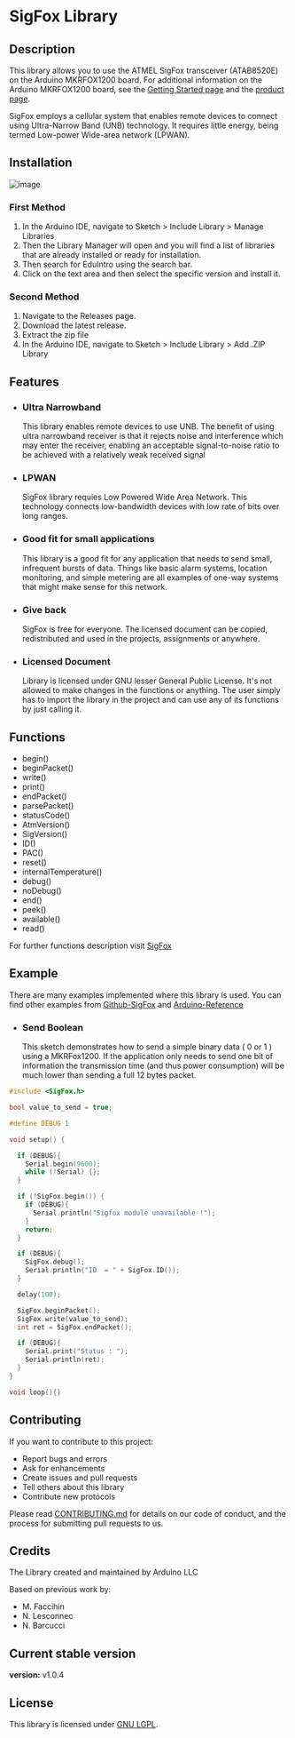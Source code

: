# SigFox Library

## Description

This library allows you to use the ATMEL SigFox transceiver (ATAB8520E) on the Arduino MKRFOX1200 board. For additional information on the Arduino MKRFOX1200 board, see the [Getting Started page](https://www.arduino.cc/en/Guide/MKRFox1200) and the [product page](https://store.arduino.cc/usa/).

SigFox employs a cellular system that enables remote devices to connect using Ultra-Narrow Band (UNB) technology. It requires little energy, being termed Low-power Wide-area network (LPWAN).

## Installation

![image](https://user-images.githubusercontent.com/36513474/67494578-d9213100-f692-11e9-9cc2-e18e69ae7d3c.png)

### First Method

1. In the Arduino IDE, navigate to Sketch > Include Library > Manage Libraries
1. Then the Library Manager will open and you will find a list of libraries that are already installed or ready for installation.
1. Then search for EduIntro using the search bar.
1. Click on the text area and then select the specific version and install it.

### Second Method

1. Navigate to the Releases page.
1. Download the latest release.
1. Extract the zip file
1. In the Arduino IDE, navigate to Sketch > Include Library > Add .ZIP Library

## Features

- ### Ultra Narrowband

    This library enables remote devices to use UNB. The benefit of using ultra narrowband receiver is that it rejects noise and interference which may enter the receiver, enabling an acceptable signal-to-noise ratio to be achieved with a relatively weak received signal

- ### LPWAN

    SigFox library requies Low Powered Wide Area Network. This technology connects low-bandwidth devices with low rate of bits over long ranges.

- ### Good fit for small applications

    This library is a good fit for any application that needs to send small, infrequent bursts of data. Things like basic alarm systems, location monitoring, and simple metering are all examples of one-way systems that might make sense for this network.

- ### Give back

    SigFox is free for everyone. The licensed document can be copied, redistributed and used in the projects, assignments or anywhere.

- ### Licensed Document

    Library is licensed under GNU lesser General Public License. It's not allowed to make changes in the functions or anything. The user simply has to import the library in the project and can use any of its functions by just calling it.

## Functions

- begin()
- beginPacket()
- write()
- print()
- endPacket()
- parsePacket()
- statusCode()
- AtmVersion()
- SigVersion()
- ID()
- PAC()
- reset()
- internalTemperature()
- debug()
- noDebug()
- end()
- peek()
- available()
- read()

For further functions description visit [SigFox](https://www.arduino.cc/en/Reference/SigFox)

## Example

There are many examples implemented where this library is used. You can find other examples from [Github-SigFox](https://github.com/arduino-libraries/SigFox/tree/master/examples) and [Arduino-Reference](https://www.arduino.cc/en/Reference/SigFox)

- ### Send Boolean

    This sketch demonstrates how to send a simple binary data ( 0 or 1 ) using a MKRFox1200. If the application only needs to send one bit of information the transmission time (and thus power consumption) will be much lower than sending a full 12 bytes packet.

``` C++
#include <SigFox.h>

bool value_to_send = true;

#define DEBUG 1

void setup() {

  if (DEBUG){
    Serial.begin(9600);
    while (!Serial) {};
  }

  if (!SigFox.begin()) {
    if (DEBUG){
      Serial.println("Sigfox module unavailable !");
    }
    return;
  }

  if (DEBUG){
    SigFox.debug();
    Serial.println("ID  = " + SigFox.ID());
  }

  delay(100);

  SigFox.beginPacket();
  SigFox.write(value_to_send);
  int ret = SigFox.endPacket();

  if (DEBUG){
    Serial.print("Status : ");
    Serial.println(ret);
  }
}

void loop(){}
```

## Contributing

If you want to contribute to this project:

- Report bugs and errors
- Ask for enhancements
- Create issues and pull requests
- Tell others about this library
- Contribute new protocols

Please read [CONTRIBUTING.md](https://github.com/arduino-libraries/SigFox/blob/master/CONTRIBUTING.md) for details on our code of conduct, and the process for submitting pull requests to us.

## Credits

The Library created and maintained by Arduino LLC

Based on previous work by:

- M. Faccihin
- N. Lesconnec
- N. Barcucci

## Current stable version

**version:** v1.0.4

## License

This library is licensed under [GNU LGPL](https://www.gnu.org/licenses/lgpl-3.0.en.html).
